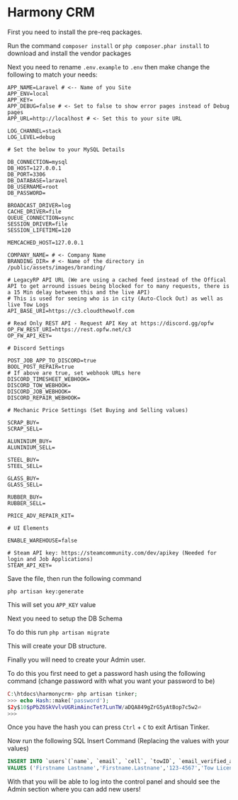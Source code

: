# Harmony CRM

First you need to install the pre-req packages.

Run the command `composer install` or `php composer.phar install` to download and install the vendor packages

Next you need to rename `.env.example` to `.env` then make change the following to match your needs:

```env
APP_NAME=Laravel # <-- Name of you Site
APP_ENV=local
APP_KEY=
APP_DEBUG=false # <- Set to false to show error pages instead of Debug pages
APP_URL=http://localhost # <- Set this to your site URL

LOG_CHANNEL=stack
LOG_LEVEL=debug

# Set the below to your MySQL Details

DB_CONNECTION=mysql
DB_HOST=127.0.0.1
DB_PORT=3306
DB_DATABASE=laravel
DB_USERNAME=root
DB_PASSWORD=

BROADCAST_DRIVER=log
CACHE_DRIVER=file
QUEUE_CONNECTION=sync
SESSION_DRIVER=file
SESSION_LIFETIME=120

MEMCACHED_HOST=127.0.0.1

COMPANY_NAME= # <- Company Name 
BRANDING_DIR= # <- Name of the directory in /public/assets/images/branding/

# LegacyRP API URL (We are using a cached feed instead of the Offical API to get arround issues being blocked for to many requests, there is a 15 Min delay between this and the live API)
# This is used for seeing who is in city (Auto-Clock Out) as well as live Tow Logs
API_BASE_URI=https://c3.cloudthewolf.com

# Read Only REST API - Request API Key at https://discord.gg/opfw
OP_FW_REST_URI=https://rest.opfw.net/c3
OP_FW_API_KEY=

# Discord Settings

POST_JOB_APP_TO_DISCORD=true
BOOL_POST_REPAIR=true
# If above are true, set webhook URLs here
DISCORD_TIMESHEET_WEBHOOK=
DISCORD_TOW_WEBHOOK=
DISCORD_JOB_WEBHOOK=
DISCORD_REPAIR_WEBHOOK=

# Mechanic Price Settings (Set Buying and Selling values)

SCRAP_BUY=
SCRAP_SELL=

ALUNINIUM_BUY=
ALUNINIUM_SELL=

STEEL_BUY=
STEEL_SELL=

GLASS_BUY=
GLASS_SELL=

RUBBER_BUY=
RUBBER_SELL=

PRICE_ADV_REPAIR_KIT=

# UI Elements

ENABLE_WAREHOUSE=false

# Steam API key: https://steamcommunity.com/dev/apikey (Needed for login and Job Applications)
STEAM_API_KEY=
```

Save the file, then run the following command

`php artisan key:generate`

This will set you `APP_KEY` value

Next you need to setup the DB Schema

To do this run
`php artisan migrate`

This will create your DB structure. 

Finally you will need to create your Admin user.

To do this you first need to get a password hash using the following command (change password with what you want your password to be)
```php
C:\htdocs\harmonycrm> php artisan tinker;
>>> echo Hash::make('password');
$2y$10$pPbZ6SkVvlvUGRimAincTet7LunTW/aDQA849gZrG5yAtBop7c5w2⏎
>>> 
```

Once you have the hash you can press `Ctrl` + `C` to exit Artisan Tinker.

Now run the following SQL Insert Command (Replacing the values with your values)

```sql
INSERT INTO `users`(`name`, `email`, `cell`, `towID`, `email_verified_at`, `password`, `remember_token`, `created_at`, `updated_at`, `onDuty`, `cid`, `steamId`, `IsAdmin`, `disabled`)
VALUES ('Firstname Lastname','Firstname.Lastnane','123-4567','Tow Licence Plate',CURRENT_TIMESTAMP(),'$2y$10$pPbZ6SkVvlvUGRimAincTet7LunTW/aDQA849gZrG5yAtBop7c5w2',NULL,CURRENT_TIMESTAMP(),CURRENT_TIMESTAMP(),0,'Your CID','Your Steam FiveM ID',1,0)
```

With that you will be able to log into the control panel and should see the Admin section where you can add new users!
